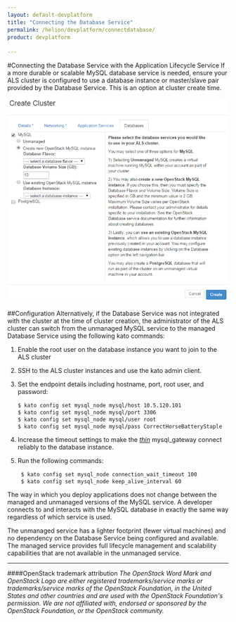 ```yaml
---
layout: default-devplatform
title: "Connecting the Database Service"
permalink: /helion/devplatform/connectdatabase/
product: devplatform

---
```

<!--UNDER REVISION-->

#Connecting the Database Service with the Application Lifecycle Service
If a more durable or scalable MySQL database service is needed, ensure your ALS cluster is configured to use a database instance or master/slave pair provided by the Database Service. This is an option at cluster create time.

<img src="media/databaseALS.png"/>

##Configuration<a name="configure"></a> 
Alternatively, if the Database Service was not integrated with the cluster at the time of cluster creation, the administrator of the ALS cluster can switch from the unmanaged MySQL service to the managed Database Service using the following kato commands:

1. Enable the root user on the database instance you want to join to the ALS cluster
2.	SSH to the ALS cluster instances and use the kato admin client. 
3.	Set the endpoint details including hostname, port, root user, and password:
	
		$ kato config set mysql_node mysql/host 10.5.120.101
		$ kato config set mysql_node mysql/port 3306
		$ kato config set mysql_node mysql/user root
		$ kato config set mysql_node mysql/pass CorrectHorseBatteryStaple
1. Increase the timeout settings to make the [*thin*](http://code.macournoyer.com/thin/) mysql\_gateway connect reliably to the database instance. 
2. Run the following commands:

    	$ kato config set mysql_node connection_wait_timeout 100
    	$ kato config set mysql_node keep_alive_interval 60

The way in which you deploy applications does not change between the managed and unmanaged versions of the MySQL service. A developer connects to and interacts with the MySQL database in exactly the same way regardless of which service is used.

The unmanaged service has a lighter footprint (fewer virtual machines) and no dependency on the Database Service being configured and available. The managed service provides full lifecycle management and scalability capabilities that are not available in the unmanaged service.

----
####OpenStack trademark attribution
*The OpenStack Word Mark and OpenStack Logo are either registered trademarks/service marks or trademarks/service marks of the OpenStack Foundation, in the United States and other countries and are used with the OpenStack Foundation's permission. We are not affiliated with, endorsed or sponsored by the OpenStack Foundation, or the OpenStack community.*


 
